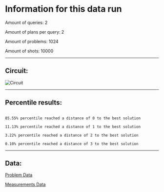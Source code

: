 # Information for this data runAmount of queries: 2Amount of plans per query: 2Amount of problems: 1024Amount of shots: 10000<hr>## Circuit:![Circuit](circuit.png)<hr>## Percentile results:```85.55% percentile reached a distance of 0 to the best solution11.13% percentile reached a distance of 1 to the best solution3.22% percentile reached a distance of 2 to the best solution0.10% percentile reached a distance of 3 to the best solution```<hr>## Data:[Problem Data](problems.csv)[Measurements Data](measurements.csv)